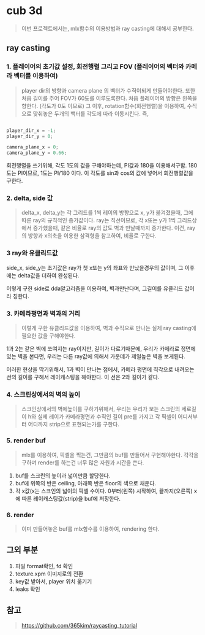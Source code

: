 # cub 3d
> 이번 프로젝트에서는, mlx함수의 이용방법과 ray casting에 대해서 공부한다.

## ray casting

### 1. 플레이어의 초기값 설정, 회전행렬 그리고 FOV (플레이어의 벡터와 카메라 벡터를 이용하여)
> player dir의 방향과 camera plane	의 벡터가 수직이되게 만들어야한다. 또한 처음 길이를 주어 FOV가 60도를 이루도록한다.
처음 플레이어의 방향은 왼쪽을 향한다. (각도가 0도 이므로) 
그 이후, rotation함수(회전행렬)을 이용하여, 수직으로 맞춰놓은 두개의 백터를 각도에 따라 이동시킨다.
즉,
``` c

player_dir_x = -1;
player_dir_y = 0;

camera_plane_x = 0;
camera_plane_y = 0.66;

```

회전행렬을 쓰기위해, 각도 1도의 값을 구해야하는데, PI값과 180을 이용해서구함. 180도는 PI이므로, 1도는 PI/180 이다.
이 각도를 sin과 cos의 값에 넣어서 회전행렬값을 구한다.

### 2. delta, side 값
> delta_x, delta_y는 각 그리드를 1씩 레이의 방향으로 x, y가 옮겨졌을때, 그에 따른 ray의 규칙적인 증가값이다.
ray는 직선이므로, 각 x또는 y가 1씩 그리드상에서 증가했을때, 같은 비율로 ray의 값도 벽과 만날때까지 증가한다.
이건, ray의 방향과 x의축을 이용한 삼격형을 참고하여, 비율로 구한다.

### 3 ray와 유클리드값
side_x, side_y는 초기값은 ray가 첫 x또는 y의 좌표와 만났을경우의 값이며, 그 이후에는 delta값을 더하여 완성된다.

이렇게 구한 side로 dda알고리즘을 이용하여, 벽과만난다며, 그길이를 유클리드 값이라 칭한다.

### 3. 카메라평면과 벽과의 거리
> 이렇게 구한 유클리드값을 이용하여, 벽과 수직으로 만나는 실제 ray casting에 필요한 값을 구해야한다.

1과 2는 같은 벽에 쏘여지는 ray이지만, 길이가 다르기때문에, 우리가 카메라로 정면에있는 벽을 본다면, 우리는 다른 ray값에 의해서 가운데가 제일높은
벽을 보게된다.

이러한 현상을 막기위해서, 1과 벽이 만나는 점에서, 카메라 평면에 직각으로 내려오는 선의 길이를 구해서 레이캐스팅을 해야한다. 이 선은 2와 길이가 같다.

### 4. 스크린상에서의 벽의 높이
> 스크인상에서의 벽에높이를 구하기위해서, 우리는 우리가 보는 스크린의 세로길이 h와 실제 레이가 카메라평면과 수직인 길이 pre를 가지고
각 픽셀이 어디서부터 어디까지 strip으로 표현되는가를 구한다.

### 5. render buf
> mlx를 이용하여, 픽셀을 찍는건, 그만큼의 buf를 만들어서 구현해야한다. 각각을 구하며 render를 하는건 너무 많은 자원과 시간을 쓴다.
1. buf를 스크린의 높이과 넓이만큼 할당한다.
2. buf에 위쪽의 반은 ceiling, 아래쪽 반은 floor의 색으로 채운다.
3. 각 x값(x는 스크인의 넓이의 픽셀 수이다. 0부터(왼쪽) 시작하여, 끝까지(오른쪽) x에 따른 레이캐스팅값(strip)을 buf에 저장한다.

### 6. render
> 이미 만들어놓은 buf를 mlx함수를 이용하여, rendering 한다.

## 그외 부분
> 
1. 파일 format확인, fd 확인
2. texture.xpm 이미지로의 전환
3. key값 받아서, player 위치 옮기기
4. leaks 확인

## 참고
> https://github.com/365kim/raycasting_tutorial
